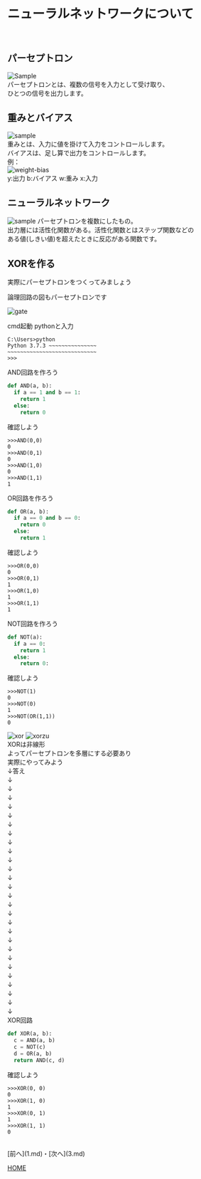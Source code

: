 # ニューラルネットワークについて

<br>

## パーセプトロン

![Sample](perceptron.png)  
パーセプトロンとは、複数の信号を入力として受け取り、  
ひとつの信号を出力します。  

## 重みとバイアス

![sample](ogp-perceptron.png)  
重みとは、入力に値を掛けて入力をコントロールします。  
バイアスは、足し算で出力をコントロールします。  
例：  
![weight-bias](weight.png)  
y:出力 b:バイアス w:重み x:入力  

## ニューラルネットワーク

![sample](mlp.png)
パーセプトロンを複数にしたもの。  
出力層には活性化関数がある。活性化関数とはステップ関数などの  
ある値(しきい値)を超えたときに反応がある関数です。  

## XORを作る
実際にパーセプトロンをつくってみましょう  

論理回路の図もパーセプトロンです  

![gate](gate.png)

cmd起動 pythonと入力  
```
C:\Users>python
Python 3.7.3 ~~~~~~~~~~~~~~~
~~~~~~~~~~~~~~~~~~~~~~~~~~~~
>>>
```
AND回路を作ろう  
```python
def AND(a, b):
  if a == 1 and b == 1:
    return 1
  else:
    return 0
```
確認しよう  
```
>>>AND(0,0)
0
>>>AND(0,1)
0
>>>AND(1,0)
0
>>>AND(1,1)
1
```
OR回路を作ろう  
```python
def OR(a, b):
  if a == 0 and b == 0:
    return 0
  else:
    return 1
```
確認しよう  
```
>>>OR(0,0)
0
>>>OR(0,1)
1
>>>OR(1,0)
1
>>>OR(1,1)
1
```
NOT回路を作ろう  
```python
def NOT(a):
  if a == 0:
    return 1
  else:
    return 0:
```
確認しよう
```
>>>NOT(1)
0
>>>NOT(0)
1
>>>NOT(OR(1,1))
0
```
![xor](XOR.png)
![xorzu](xorsinri.png)  
XORは非線形  
よってパーセプトロンを多層にする必要あり  
実際にやってみよう  
↓答え  
↓　  
↓　  
↓　  
↓　  
↓　  
↓　  
↓　  
↓　  
↓　  
↓　  
↓　  
↓　  
↓　  
↓　  
↓　  
↓　  
↓　  
↓　  
↓　  
↓　  
↓　  
↓　  
↓　  
↓　  
↓　  
↓　  
↓　  
XOR回路  
```python
def XOR(a, b):
  c = AND(a, b)
  c = NOT(c)
  d = OR(a, b)
  return AND(c, d)
```
確認しよう  
```
>>>XOR(0, 0)
0
>>>XOR(1, 0)
1
>>>XOR(0, 1)
1
>>>XOR(1, 1)
0
```

<br>
[前へ](1.md)・[次へ](3.md)

[HOME](index.md)
